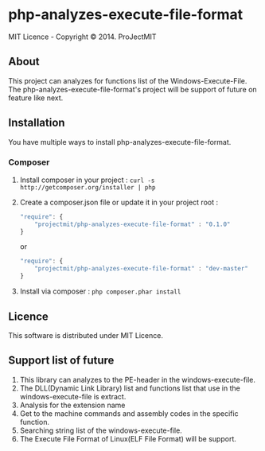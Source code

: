 # php-analyzes-execute-file-format
MIT Licence - Copyright © 2014. ProJectMIT

## About
This project can analyzes for functions list of the Windows-Execute-File.
The php-analyzes-execute-file-format's project will be support of future on feature like next.

## Installation
You have multiple ways to install php-analyzes-execute-file-format.

### Composer
1. Install composer in your project : `curl -s http://getcomposer.org/installer | php`
2. Create a composer.json file or update it in your project root : 

    ```javascript
    "require": {
        "projectmit/php-analyzes-execute-file-format" : "0.1.0"
    }
    ```

    or

    ```javascript
    "require": {
        "projectmit/php-analyzes-execute-file-format" : "dev-master"
    }
    ```

3. Install via composer : `php composer.phar install`

## Licence
This software is distributed under MIT Licence.

## Support list of future
1. This library can analyzes to the PE-header in the windows-execute-file.
2. The DLL(Dynamic Link Library) list and functions list that use in the windows-execute-file is extract.
3. Analysis for the extension name
4. Get to the machine commands and assembly codes in the specific function.
5. Searching string list of the windows-execute-file.
6. The Execute File Format of Linux(ELF File Format) will be support.
